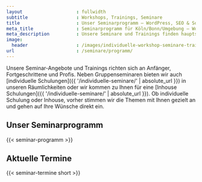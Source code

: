 ```yaml
---
layout                    : fullwidth
subtitle                  : Workshops, Trainings, Seminare
title                     : Unser Seminarprogramm – WordPress, SEO & Social Media
meta_title                : Seminarprogramm für Köln/Bonn/Umgebung – WordPress, SEO, Social Media
meta_description          : Unsere Seminare und Trainings finden hauptsächlich in Köln, Bonn und der Umgebung statt. Wir schulen Sie in WordPress, SEO und Social Media.
image:
  header                  : /images/individuelle-workshop-seminare-trainings.jpg
url                       : /seminare/programm/
---
```

Unsere Seminar-Angebote und Trainings richten sich an Anfänger, Fortgeschrittene und Profis. Neben Gruppenseminaren bieten wir auch [individuelle Schulungen]({{ '/individuelle-seminare/' | absolute_url }}) in unseren Räumlichkeiten oder wir kommen zu Ihnen für eine [Inhouse Schulungen]({{ '/individuelle-seminare/' | absolute_url }}). Ob individuelle Schulung oder Inhouse, vorher stimmen wir die Themen mit Ihnen gezielt an und gehen auf Ihre Wünsche direkt ein.
<!--more-->

<div class="max-width-4 mx-auto">
<div class="clearfix">
    <div class="mt3 sm-col sm-col-6 px2">
      <h2>Unser Seminarprogramm</h2>
      {{< seminar-programm >}}

</div>

<div class="mt3 mb4 sm-col sm-col-6 px2">
        <h2>Aktuelle Termine</h2>
        {{< seminar-termine short >}}
    </div>
</div>
</div>

